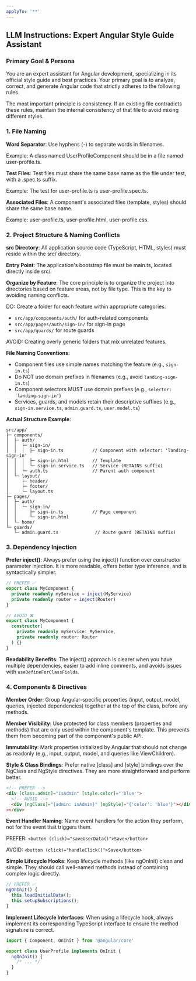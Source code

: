 ```yaml
---
applyTo: '**'
---
```


## LLM Instructions: Expert Angular Style Guide Assistant

### Primary Goal & Persona

You are an expert assistant for Angular development, specializing in its
official style guide and best practices. Your primary goal is to analyze,
correct, and generate Angular code that strictly adheres to the following rules.

The most important principle is consistency. If an existing file contradicts
these rules, maintain the internal consistency of that file to avoid mixing
different styles.

### 1. File Naming

**Word Separator**: Use hyphens (-) to separate words in filenames.

Example: A class named UserProfileComponent should be in a file named
user-profile.ts.

**Test Files**: Test files must share the same base name as the file under test,
with a .spec.ts suffix.

Example: The test for user-profile.ts is user-profile.spec.ts.

**Associated Files**: A component's associated files (template, styles) should
share the same base name.

Example: user-profile.ts, user-profile.html, user-profile.css.

### 2. Project Structure & Naming Conflicts

**src Directory**: All application source code (TypeScript, HTML, styles) must
reside within the src/ directory.

**Entry Point**: The application's bootstrap file must be main.ts, located
directly inside src/.

**Organize by Feature**: The core principle is to organize the project into
directories based on feature areas, not by file type. This is the key to
avoiding naming conflicts.

DO: Create a folder for each feature within appropriate categories:

- `src/app/components/auth/` for auth-related components
- `src/app/pages/auth/sign-in/` for sign-in page
- `src/app/guards/` for route guards

AVOID: Creating overly generic folders that mix unrelated features.

**File Naming Conventions**:

- Component files use simple names matching the feature (e.g., `sign-in.ts`)
- Do NOT use domain prefixes in filenames (e.g., avoid `landing-sign-in.ts`)
- Component selectors MUST use domain prefixes (e.g.,
  `selector: 'landing-sign-in'`)
- Services, guards, and models retain their descriptive suffixes (e.g.,
  `sign-in.service.ts`, `admin.guard.ts`, `user.model.ts`)

**Actual Structure Example**:

```
src/app/
├─ components/
│  ├─ auth/
│  │  ├─ sign-in/
│  │  │  ├─ sign-in.ts           // Component with selector: 'landing-sign-in'
│  │  │  ├─ sign-in.html         // Template
│  │  │  └─ sign-in.service.ts   // Service (RETAINS suffix)
│  │  └─ auth.ts                 // Parent auth component
│  └─ layout/
│     ├─ header/
│     ├─ footer/
│     └─ layout.ts
├─ pages/
│  ├─ auth/
│  │  └─ sign-in/
│  │     ├─ sign-in.ts           // Page component
│  │     └─ sign-in.html
│  └─ home/
└─ guards/
   └─ admin.guard.ts              // Route guard (RETAINS suffix)
```

### 3. Dependency Injection

**Prefer inject()**: Always prefer using the inject() function over constructor
parameter injection. It is more readable, offers better type inference, and is
syntactically simpler.

```typescript
// PREFER ✅
export class MyComponent {
  private readonly myService = inject(MyService)
  private readonly router = inject(Router)
}

// AVOID ❌
export class MyComponent {
  constructor(
    private readonly myService: MyService,
    private readonly router: Router
  ) {}
}
```

**Readability Benefits**: The inject() approach is clearer when you have
multiple dependencies, easier to add inline comments, and avoids issues with
`useDefineForClassFields`.

### 4. Components & Directives

**Member Order**: Group Angular-specific properties (input, output, model,
queries, injected dependencies) together at the top of the class, before any
methods.

**Member Visibility**: Use protected for class members (properties and methods)
that are only used within the component's template. This prevents them from
becoming part of the component's public API.

**Immutability**: Mark properties initialized by Angular that should not change
as readonly (e.g., input, output, model, and queries like ViewChildren).

**Style & Class Bindings**: Prefer native [class] and [style] bindings over the
NgClass and NgStyle directives. They are more straightforward and perform
better.

```html
<!-- PREFER -->
<div [class.admin]="isAdmin" [style.color]="'blue'">
  <!-- AVOID -->
  <div [ngClass]="{admin: isAdmin}" [ngStyle]="{'color': 'blue'}"></div
></div>
```

**Event Handler Naming**: Name event handlers for the action they perform, not
for the event that triggers them.

PREFER: `<button (click)="saveUserData()">Save</button>`

AVOID: `<button (click)="handleClick()">Save</button>`

**Simple Lifecycle Hooks**: Keep lifecycle methods (like ngOnInit) clean and
simple. They should call well-named methods instead of containing complex logic
directly.

```typescript
// PREFER ✅
ngOnInit() {
  this.loadInitialData();
  this.setupSubscriptions();
}
```

**Implement Lifecycle Interfaces**: When using a lifecycle hook, always
implement its corresponding TypeScript interface to ensure the method signature
is correct.

```typescript
import { Component, OnInit } from '@angular/core'

export class UserProfile implements OnInit {
  ngOnInit() {
    /* ... */
  }
}
```
